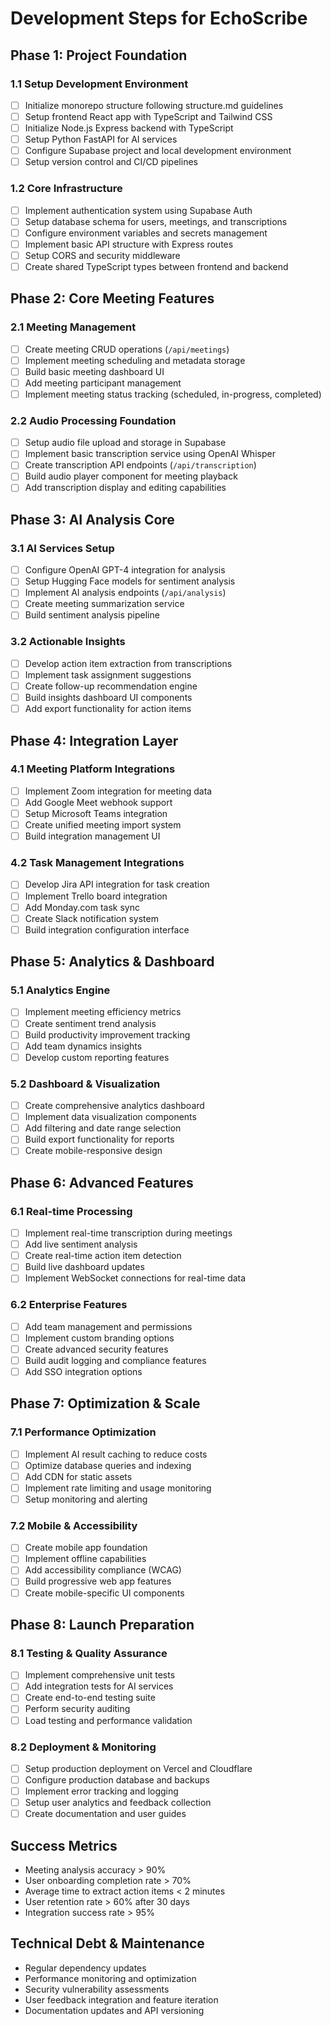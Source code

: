 # Development Steps for EchoScribe

## Phase 1: Project Foundation
### 1.1 Setup Development Environment
- [ ] Initialize monorepo structure following structure.md guidelines
- [ ] Setup frontend React app with TypeScript and Tailwind CSS
- [ ] Initialize Node.js Express backend with TypeScript
- [ ] Setup Python FastAPI for AI services
- [ ] Configure Supabase project and local development environment
- [ ] Setup version control and CI/CD pipelines

### 1.2 Core Infrastructure
- [ ] Implement authentication system using Supabase Auth
- [ ] Setup database schema for users, meetings, and transcriptions
- [ ] Configure environment variables and secrets management
- [ ] Implement basic API structure with Express routes
- [ ] Setup CORS and security middleware
- [ ] Create shared TypeScript types between frontend and backend

## Phase 2: Core Meeting Features
### 2.1 Meeting Management
- [ ] Create meeting CRUD operations (`/api/meetings`)
- [ ] Implement meeting scheduling and metadata storage
- [ ] Build basic meeting dashboard UI
- [ ] Add meeting participant management
- [ ] Implement meeting status tracking (scheduled, in-progress, completed)

### 2.2 Audio Processing Foundation
- [ ] Setup audio file upload and storage in Supabase
- [ ] Implement basic transcription service using OpenAI Whisper
- [ ] Create transcription API endpoints (`/api/transcription`)
- [ ] Build audio player component for meeting playback
- [ ] Add transcription display and editing capabilities

## Phase 3: AI Analysis Core
### 3.1 AI Services Setup
- [ ] Configure OpenAI GPT-4 integration for analysis
- [ ] Setup Hugging Face models for sentiment analysis
- [ ] Implement AI analysis endpoints (`/api/analysis`)
- [ ] Create meeting summarization service
- [ ] Build sentiment analysis pipeline

### 3.2 Actionable Insights
- [ ] Develop action item extraction from transcriptions
- [ ] Implement task assignment suggestions
- [ ] Create follow-up recommendation engine
- [ ] Build insights dashboard UI components
- [ ] Add export functionality for action items

## Phase 4: Integration Layer
### 4.1 Meeting Platform Integrations
- [ ] Implement Zoom integration for meeting data
- [ ] Add Google Meet webhook support
- [ ] Setup Microsoft Teams integration
- [ ] Create unified meeting import system
- [ ] Build integration management UI

### 4.2 Task Management Integrations
- [ ] Develop Jira API integration for task creation
- [ ] Implement Trello board integration
- [ ] Add Monday.com task sync
- [ ] Create Slack notification system
- [ ] Build integration configuration interface

## Phase 5: Analytics & Dashboard
### 5.1 Analytics Engine
- [ ] Implement meeting efficiency metrics
- [ ] Create sentiment trend analysis
- [ ] Build productivity improvement tracking
- [ ] Add team dynamics insights
- [ ] Develop custom reporting features

### 5.2 Dashboard & Visualization
- [ ] Create comprehensive analytics dashboard
- [ ] Implement data visualization components
- [ ] Add filtering and date range selection
- [ ] Build export functionality for reports
- [ ] Create mobile-responsive design

## Phase 6: Advanced Features
### 6.1 Real-time Processing
- [ ] Implement real-time transcription during meetings
- [ ] Add live sentiment analysis
- [ ] Create real-time action item detection
- [ ] Build live dashboard updates
- [ ] Implement WebSocket connections for real-time data

### 6.2 Enterprise Features
- [ ] Add team management and permissions
- [ ] Implement custom branding options
- [ ] Create advanced security features
- [ ] Build audit logging and compliance features
- [ ] Add SSO integration options

## Phase 7: Optimization & Scale
### 7.1 Performance Optimization
- [ ] Implement AI result caching to reduce costs
- [ ] Optimize database queries and indexing
- [ ] Add CDN for static assets
- [ ] Implement rate limiting and usage monitoring
- [ ] Setup monitoring and alerting

### 7.2 Mobile & Accessibility
- [ ] Create mobile app foundation
- [ ] Implement offline capabilities
- [ ] Add accessibility compliance (WCAG)
- [ ] Build progressive web app features
- [ ] Create mobile-specific UI components

## Phase 8: Launch Preparation
### 8.1 Testing & Quality Assurance
- [ ] Implement comprehensive unit tests
- [ ] Add integration tests for AI services
- [ ] Create end-to-end testing suite
- [ ] Perform security auditing
- [ ] Load testing and performance validation

### 8.2 Deployment & Monitoring
- [ ] Setup production deployment on Vercel and Cloudflare
- [ ] Configure production database and backups
- [ ] Implement error tracking and logging
- [ ] Setup user analytics and feedback collection
- [ ] Create documentation and user guides

## Success Metrics
- Meeting analysis accuracy > 90%
- User onboarding completion rate > 70%
- Average time to extract action items < 2 minutes
- User retention rate > 60% after 30 days
- Integration success rate > 95%

## Technical Debt & Maintenance
- Regular dependency updates
- Performance monitoring and optimization
- Security vulnerability assessments
- User feedback integration and feature iteration
- Documentation updates and API versioning